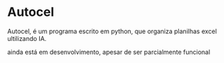# Autocel
Autocel, é um programa escrito em python, que organiza planilhas excel ultilizando IA.

ainda está em desenvolvimento, apesar de ser parcialmente funcional
